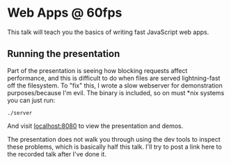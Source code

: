 # Web Apps @ 60fps
This talk will teach you the basics of writing fast JavaScript web apps.

## Running the presentation
Part of the presentation is seeing how blocking requests affect performance, and this is difficult to do
when files are served lightning-fast off the filesystem. To "fix" this, I wrote a slow webserver
for demonstration purposes/because I'm evil. The binary is included, so on must \*nix systems you can just run:

`./server`

And visit [localhost:8080](http://localhost:8080) to view the presentation and demos.

The presentation does not walk you through using the dev tools to inspect these problems, which is basically half this talk.
I'll try to post a link here to the recorded talk after I've done it.
